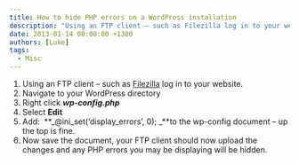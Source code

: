 ```yaml
---
title: How to hide PHP errors on a WordPress installation
description: "Using an FTP client – such as Filezilla log in to your website."
date: 2013-01-14 00:00:00 +1300
authors: [Luke]
tags:
  - Misc
---
```

  1. Using an FTP client – such as <a title="FileZilla" href="http://filezilla-project.org/" target="_blank">Filezilla</a> log in to your website.
  2. Navigate to your WordPress directory
  3. Right click **_wp-config.php_**
  4. Select **Edit**
  5. Add:  **_@ini\_set(&#8216;display\_errors&#8217;, 0); _**to the wp-config document – up the top is fine.
  6. Now save the document, your FTP client should now upload the changes and any PHP errors you may be displaying will be hidden.
